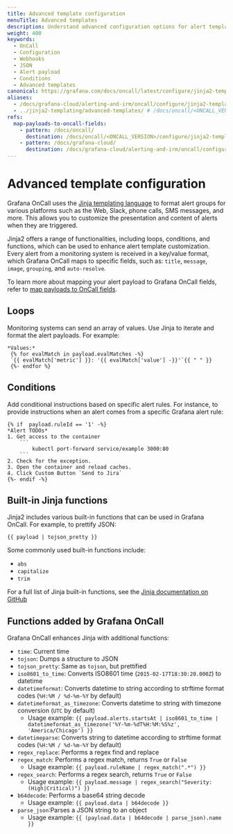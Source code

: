 ```yaml
---
title: Advanced template configuration
menuTitle: Advanced templates
description: Understand advanced configuration options for alert templates in OnCall.
weight: 400
keywords:
  - OnCall
  - Configuration
  - Webhooks
  - JSON
  - Alert payload
  - Conditions
  - Advanced templates
canonical: https://grafana.com/docs/oncall/latest/configure/jinja2-templating/advanced-templates/
aliases:
  - /docs/grafana-cloud/alerting-and-irm/oncall/configure/jinja2-templating/advanced-templates/
  - ../jinja2-templating/advanced-templates/ # /docs/oncall/<ONCALL_VERSION>/jinja2-templating/advanced-templates/
refs:
  map-payloads-to-oncall-fields:
    - pattern: /docs/oncall/
      destination: /docs/oncall/<ONCALL_VERSION>/configure/jinja2-templating/#map-payloads-to-oncall-fields
    - pattern: /docs/grafana-cloud/
      destination: /docs/grafana-cloud/alerting-and-irm/oncall/configure/jinja2-templating/#map-payloads-to-oncall-fields
---
```


# Advanced template configuration

Grafana OnCall uses the [Jinja templating language](http://jinja.pocoo.org/docs/2.10/) to
format alert groups for various platforms such as the Web, Slack, phone calls, SMS messages, and more.
This allows you to customize the presentation and content of alerts when they are triggered.

Jinja2 offers a range of functionalities, including loops, conditions, and functions, which can be used to enhance alert template customization.
Every alert from a monitoring system is received in a key/value format, which Grafana OnCall maps to specific fields, such as:
`title`, `message`, `image`, `grouping`, and `auto-resolve`.

To learn more about mapping your alert payload to Grafana OnCall fields, refer to [map payloads to  OnCall fields](ref:map-payloads-to-oncall-fields).

## Loops

Monitoring systems can send an array of values. Use Jinja to iterate and format the alert payloads. For example:

```.jinja2
*Values:*
 {% for evalMatch in payload.evalMatches -%}
 `{{ evalMatch['metric'] }}: '{{ evalMatch['value'] -}}'`{{ " " }}
 {%- endfor %}
```

## Conditions

Add conditional instructions based on specific alert rules. For instance, to provide instructions when an alert comes from a specific Grafana alert rule:

````jinja2
{% if  payload.ruleId == '1' -%}
*Alert TODOs*
1. Get access to the container
    ```
        kubectl port-forward service/example 3000:80
    ```
2. Check for the exception.
3. Open the container and reload caches.
4. Click Custom Button `Send to Jira`
{%- endif -%}
````

## Built-in Jinja functions

Jinja2 includes various built-in functions that can be used in Grafana OnCall. For example, to prettify JSON:

```.jinja2
{{ payload | tojson_pretty }}
```

Some commonly used built-in functions include:

- `abs`
- `capitalize`
- `trim`

For a full list of Jinja built-in functions, see the
[Jinja documentation on GitHub](https://github.com/pallets/jinja/blob/3915eb5c2a7e2e4d49ebdf0ecb167ea9c21c60b2/src/jinja2/filters.py#L1307)

## Functions added by Grafana OnCall

Grafana OnCall enhances Jinja with additional functions:

- `time`: Current time
- `tojson`: Dumps a structure to JSON
- `tojson_pretty`: Same as `tojson`, but prettified
- `iso8601_to_time`: Converts ISO8601 time (`2015-02-17T18:30:20.000Z`) to datetime
- `datetimeformat`: Converts datetime to string according to strftime format codes (`%H:%M / %d-%m-%Y` by default)
- `datetimeformat_as_timezone`: Converts datetime to string with timezone conversion (`UTC` by default)
  - Usage example: `{{ payload.alerts.startsAt | iso8601_to_time | datetimeformat_as_timezone('%Y-%m-%dT%H:%M:%S%z', 'America/Chicago') }}`
- `datetimeparse`: Converts string to datetime according to strftime format codes (`%H:%M / %d-%m-%Y` by default)
- `regex_replace`: Performs a regex find and replace
- `regex_match`: Performs a regex match, returns `True` or `False`
  - Usage example: `{{ payload.ruleName | regex_match(".*") }}`
- `regex_search`: Performs a regex search, returns `True` or `False`
  - Usage example: `{{ payload.message | regex_search("Severity: (High|Critical)") }}`
- `b64decode`: Performs a base64 string decode
  - Usage example: `{{ payload.data | b64decode }}`
- `parse_json`:Parses a JSON string to an object
  - Usage example: `{{ (payload.data | b64decode | parse_json).name }}`
